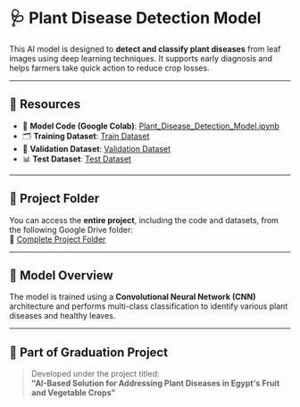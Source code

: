 # 🩺 Plant Disease Detection Model

This AI model is designed to **detect and classify plant diseases** from leaf images using deep learning techniques. It supports early diagnosis and helps farmers take quick action to reduce crop losses.

---

## 🔗 Resources

- 📘 **Model Code (Google Colab)**: [Plant_Disease_Detection_Model.ipynb](https://colab.research.google.com/drive/16L57k01-A2Yb9BXptLWVVADyJTEPFxsO)
- 🗂️ **Training Dataset**: [Train Dataset](https://drive.google.com/drive/folders/1-E5k0tyknrLR2YA5NjVen2bPaKRO0bff)
- 🧪 **Validation Dataset**: [Validation Dataset](https://drive.google.com/drive/folders/1-22a7nF5cGcepYHAUilaboVz07lB7ESL)
- 📊 **Test Dataset**: [Test Dataset](https://drive.google.com/drive/folders/1-1qkiUXrCriedu6hRzZkcXAci9kr7MOR)

---

## 📁 Project Folder

You can access the **entire project**, including the code and datasets, from the following Google Drive folder:  
🔗 [Complete Project Folder](https://drive.google.com/drive/folders/1yqDGr3uoXPS3XCkEYjq34Bqc-Vkra7V9?usp=drive_link)

---

## 🧠 Model Overview

The model is trained using a **Convolutional Neural Network (CNN)** architecture and performs multi-class classification to identify various plant diseases and healthy leaves.

---

## 📌 Part of Graduation Project

> Developed under the project titled:  
> **"AI-Based Solution for Addressing Plant Diseases in Egypt's Fruit and Vegetable Crops"**
